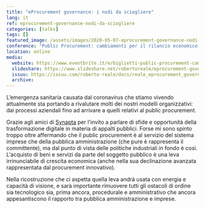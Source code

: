 ```yaml
---
title: "eProcurement governance: i nodi da sciogliere"
lang: it
ref: eprocurement-governance-nodi-da-sciogliere
categories: [talks]
tags: []
featured_image: /assets/images/2020-05-07-eprocurement-governance-nodi-da-sciogliere.jpg
conference: "Public Procurement: cambiamenti per il rilancio economico dopo l’emergenza"
location: online
media:
  website: https://www.eventbrite.it/e/biglietti-public-procurement-cambiamenti-per-il-rilancio-economico-dopo-lemergenza-103682671662
  slideshare: https://www.slideshare.net/robertoreale/eprocurement-governance-i-nodi-da-sciogliere
  issuu: https://issuu.com/roberto-reale/docs/reale_eprocurement_governance_20200507
  archive:
---
```


L’emergenza sanitaria causata dal coronavirus che stiamo vivendo attualmente sta portando a rivalutare molti dei nostri modelli organizzativi: dai processi aziendali fino ad arrivare a quelli relativi al public procurement.

Grazie agli amici di [Synapta](https://synapta.it/) per l'invito a parlare di sfide e opportunità della trasformazione digitale in materia di appalti pubblici. Forse mi sono spinto troppo oltre affermando che il public procurement è al servizio del sistema imprese che della pubblica amministrazione (che pure è rappresenta il committente), ma dal punto di vista delle politiche industriali in fondo è così. L'acquisto di beni e servizi da parte del soggetto pubblico è una leva irrinunciabile di crescita economica (anche nella sua declinazione avanzata rappresentata dal procurement innovativo).

Nella ricostruzione che ci aspetta quella leva andrà usata con energia e capacità di visione, e sarà importante rimuovere tutti gli ostacoli di ordine sia tecnologico sia, prima ancora, procedurale e amministrativo che ancora appesantiscono il rapporto tra pubblica amministrazione e imprese.
